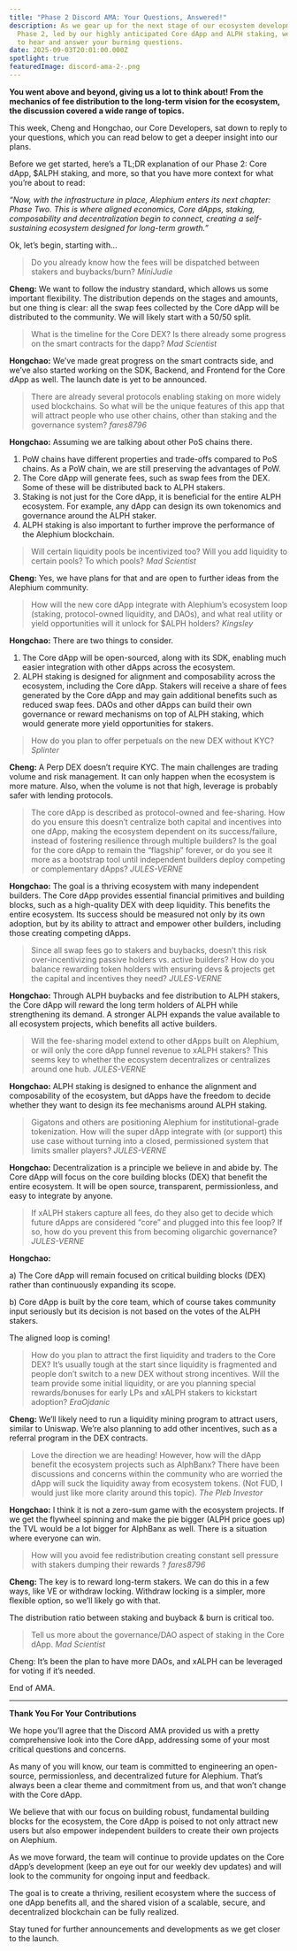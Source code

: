 ```yaml
---
title: "Phase 2 Discord AMA: Your Questions, Answered!"
description: As we gear up for the next stage of our ecosystem development,
  Phase 2, led by our highly anticipated Core dApp and ALPH staking, we wanted
  to hear and answer your burning questions.
date: 2025-09-03T20:01:00.000Z
spotlight: true
featuredImage: discord-ama-2-.png
---
```

**You went above and beyond, giving us a lot to think about! From the mechanics of fee distribution to the long-term vision for the ecosystem, the discussion covered a wide range of topics.**

This week, Cheng and Hongchao, our Core Developers, sat down to reply to your questions, which you can read below to get a deeper insight into our plans.

Before we get started, here’s a TL;DR explanation of our Phase 2: Core dApp, $ALPH staking, and more, so that you have more context for what you’re about to read:

*“Now, with the infrastructure in place, Alephium enters its next chapter: Phase Two. This is where aligned economics, Core dApps, staking, composability and decentralization begin to connect, creating a self-sustaining ecosystem designed for long-term growth.”*

Ok, let’s begin, starting with…


> Do you already know how the fees will be dispatched between stakers and buybacks/burn?
> *MiniJudie*

**Cheng:** We want to follow the industry standard, which allows us some important flexibility. The distribution depends on the stages and amounts, but one thing is clear: all the swap fees collected by the Core dApp will be distributed to the community. We will likely start with a 50/50 split.


> What is the timeline for the Core DEX? Is there already some progress on the smart contracts for the dapp?
> *Mad Scientist*

**Hongchao:** We’ve made great progress on the smart contracts side, and we’ve also started working on the SDK, Backend, and Frontend for the Core dApp as well. The launch date is yet to be announced.


> There are already several protocols enabling staking on more widely used blockchains. So what will be the unique features of this app that will attract people who use other chains, other than staking and the governance system?
> *fares8796*

**Hongchao:** Assuming we are talking about other PoS chains there.

1. PoW chains have different properties and trade-offs compared to PoS chains. As a PoW chain, we are still preserving the advantages of PoW.
2. The Core dApp will generate fees, such as swap fees from the DEX. Some of these will be distributed back to ALPH stakers.
3. Staking is not just for the Core dApp, it is beneficial for the entire ALPH ecosystem. For example, any dApp can design its own tokenomics and governance around the ALPH staker.
4. ALPH staking is also important to further improve the performance of the Alephium blockchain.


> Will certain liquidity pools be incentivized too? Will you add liquidity to certain pools? To which pools?
> *Mad Scientist*

**Cheng:** Yes, we have plans for that and are open to further ideas from the Alephium community.


> How will the new core dApp integrate with Alephium’s ecosystem loop (staking, protocol-owned liquidity, and DAOs), and what real utility or yield opportunities will it unlock for $ALPH holders?
> *Kingsley*

**Hongchao:** There are two things to consider.

1. The Core dApp will be open-sourced, along with its SDK, enabling much easier integration with other dApps across the ecosystem.
2. ALPH staking is designed for alignment and composability across the ecosystem, including the Core dApp. Stakers will receive a share of fees generated by the Core dApp and may gain additional benefits such as reduced swap fees. DAOs and other dApps can build their own governance or reward mechanisms on top of ALPH staking, which would generate more yield opportunities for stakers.


> How do you plan to offer perpetuals on the new DEX without KYC?
> *Splinter*

**Cheng:** A Perp DEX doesn’t require KYC. The main challenges are trading volume and risk management. It can only happen when the ecosystem is more mature. Also, when the volume is not that high, leverage is probably safer with lending protocols.


> The core dApp is described as protocol-owned and fee-sharing. How do you ensure this doesn’t centralize both capital and incentives into one dApp, making the ecosystem dependent on its success/failure, instead of fostering resilience through multiple builders? Is the goal for the core dApp to remain the “flagship” forever, or do you see it more as a bootstrap tool until independent builders deploy competing or complementary dApps?
> *JULES-VERNE*

**Hongchao:** The goal is a thriving ecosystem with many independent builders. The Core dApp provides essential financial primitives and building blocks, such as a high-quality DEX with deep liquidity. This benefits the entire ecosystem. Its success should be measured not only by its own adoption, but by its ability to attract and empower other builders, including those creating competing dApps.


> Since all swap fees go to stakers and buybacks, doesn’t this risk over-incentivizing passive holders vs. active builders? How do you balance rewarding token holders with ensuring devs & projects get the capital and incentives they need?
> *JULES-VERNE*

**Hongchao:** Through ALPH buybacks and fee distribution to ALPH stakers, the Core dApp will reward the long term holders of ALPH while strengthening its demand. A stronger ALPH expands the value available to all ecosystem projects, which benefits all active builders.

> Will the fee-sharing model extend to other dApps built on Alephium, or will only the core dApp funnel revenue to xALPH stakers? This seems key to whether the ecosystem decentralizes or centralizes around one hub.
> *JULES-VERNE*

**Hongchao:** ALPH staking is designed to enhance the alignment and composability of the ecosystem, but dApps have the freedom to decide whether they want to design its fee mechanisms around ALPH staking.

> Gigatons and others are positioning Alephium for institutional-grade tokenization. How will the super dApp integrate with (or support) this use case without turning into a closed, permissioned system that limits smaller players?
> *JULES-VERNE*

**Hongchao:** Decentralization is a principle we believe in and abide by. The Core dApp will focus on the core building blocks (DEX) that benefit the entire ecosystem. It will be open source, transparent, permissionless, and easy to integrate by anyone.


> If xALPH stakers capture all fees, do they also get to decide which future dApps are considered “core” and plugged into this fee loop? If so, how do you prevent this from becoming oligarchic governance?
> *JULES-VERNE*

**Hongchao:**

a) The Core dApp will remain focused on critical building blocks (DEX) rather than continuously expanding its scope.

b) Core dApp is built by the core team, which of course takes community input seriously but its decision is not based on the votes of the ALPH stakers.

The aligned loop is coming!


> How do you plan to attract the first liquidity and traders to the Core DEX? It’s usually tough at the start since liquidity is fragmented and people don’t switch to a new DEX without strong incentives. Will the team provide some initial liquidity, or are you planning special rewards/bonuses for early LPs and xALPH stakers to kickstart adoption?
> *EraOjdanic*

**Cheng:** We’ll likely need to run a liquidity mining program to attract users, similar to Uniswap. We’re also planning to add other incentives, such as a referral program in the DEX contracts.



> Love the direction we are heading! However, how will the dApp benefit the ecosystem projects such as AlphBanx? There have been discussions and concerns within the community who are worried the dApp will suck the liquidity away from ecosystem tokens. (Not FUD, I would just like more clarity around this topic).
> *The Pleb Investor*

**Hongchao:** I think it is not a zero-sum game with the ecosystem projects. If we get the flywheel spinning and make the pie bigger (ALPH price goes up) the TVL would be a lot bigger for AlphBanx as well. There is a situation where everyone can win.



> How will you avoid fee redistribution creating constant sell pressure with stakers dumping their rewards ?
> *fares8796*

**Cheng:** The key is to reward long-term stakers. We can do this in a few ways, like VE or withdraw locking. Withdraw locking is a simpler, more flexible option, so we’ll likely go with that.

The distribution ratio between staking and buyback & burn is critical too.


> Tell us more about the governance/DAO aspect of staking in the Core dApp.
> *Mad Scientist*

Cheng: It’s been the plan to have more DAOs, and xALPH can be leveraged for voting if it’s needed.

End of AMA.

---

**Thank You For Your Contributions**

We hope you’ll agree that the Discord AMA provided us with a pretty comprehensive look into the Core dApp, addressing some of your most critical questions and concerns. 

As many of you will know, our team is committed to engineering an open-source, permissionless, and decentralized future for Alephium. That’s always been a clear theme and commitment from us, and that won’t change with the Core dApp.

We believe that with our focus on building robust, fundamental building blocks for the ecosystem, the Core dApp is poised to not only attract new users but also empower independent builders to create their own projects on Alephium.

As we move forward, the team will continue to provide updates on the Core dApp’s development (keep an eye out for our weekly dev updates) and will look to the community for ongoing input and feedback.

The goal is to create a thriving, resilient ecosystem where the success of one dApp benefits all, and the shared vision of a scalable, secure, and decentralized blockchain can be fully realized.

Stay tuned for further announcements and developments as we get closer to the launch.
